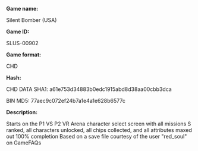 ﻿**Game name:**

Silent Bomber (USA)

**Game ID:**

SLUS-00902

**Game format:**

CHD

**Hash:**

CHD DATA SHA1: a61e753d34883b0edc1915abd8d38aa00cbb3dca

BIN MD5: 77aec9c072ef24b7a1e4a1e628b6577c

**Description:**

Starts on the P1 VS P2 VR Arena character select screen with all missions S ranked, all characters unlocked, all chips collected, and all attributes maxed out
100% completion
Based on a save file courtesy of the user "red_soul" on GameFAQs